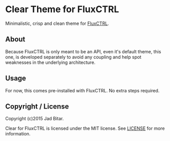 # Clear Theme for FluxCTRL

Minimalistic, crisp and clean theme for [FluxCTRL][fluxctrl].

## About

Because FluxCTRL is only meant to be an API, even it's default theme, this
one, is developed separately to avoid any coupling and help spot weaknesses
in the underlying architecture.

## Usage

For now, this comes pre-installed with FluxCTRL. No extra steps required.

## Copyright / License

Copyright (c)2015 Jad Bitar.

Clear for FluxCTRL is licensed under the MIT license. See [LICENSE](LICENSE)
for more information.

[fluxctrl]:https://github.com/jadb/FluxCTRL
